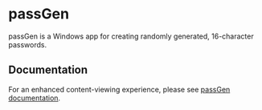 # passGen

passGen is a Windows app for creating randomly generated, 16-character passwords.

## Documentation

For an enhanced content-viewing experience, please see [passGen documentation](https://www.080f53.com/projects/passgen).
